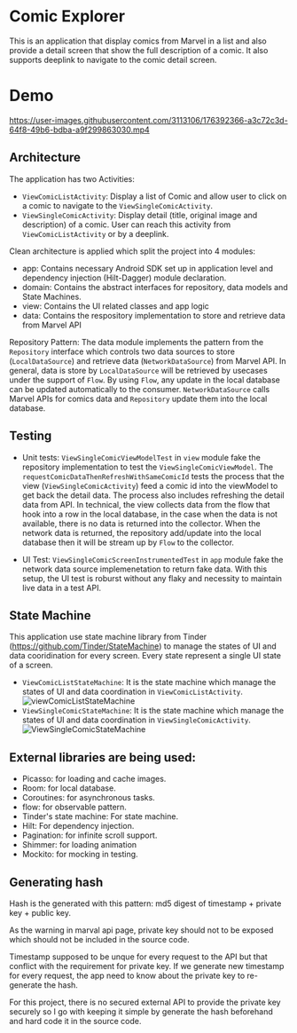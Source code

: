 # Comic Explorer
This is an application that display comics from Marvel in a list and also provide a detail screen that show the full description of a comic. It also supports deeplink to navigate to the comic detail screen.

# Demo
https://user-images.githubusercontent.com/3113106/176392366-a3c72c3d-64f8-49b6-bdba-a9f299863030.mp4

## Architecture
The application has two Activities:
- `ViewComicListActivity`: Display a list of Comic and allow user to click on a comic to navigate to the `ViewSingleComicActivity`.
- `ViewSingleComicActivity`: Display detail (title, original image and description) of a comic. User can reach this activity from `ViewComicListActivity` or by a deeplink.

Clean architecture is applied which split the project into 4 modules:
- app: Contains necessary Android SDK set up in application level and dependency injection (Hilt-Dagger) module declaration.
- domain: Contains the abstract interfaces for repository, data models and State Machines.
- view: Contains the UI related classes and app logic
- data: Contains the respository implementation to store and retrieve data from Marvel API

Repository Pattern:
The data module implements the pattern from the `Repository` interface which controls two data sources to store (`LocalDataSource`) and retrieve data (`NetworkDataSource`) from Marvel API. 
In general, data is store by `LocalDataSource` will be retrieved by usecases under the support of `Flow`. By using `Flow`, any update in the local database can be updated automatically to the consumer. `NetworkDataSource` calls Marvel APIs for comics data and `Repository` update them into the local database.

## Testing
- Unit tests: `ViewSingleComicViewModelTest` in `view` module fake the repository implementation to test the `ViewSingleComicViewModel`. The `requestComicDataThenRefreshWithSameComicId` tests the process that the view (`ViewSingleComicActivity`) feed a comic id into the viewModel to get back the detail data. The process also includes refreshing the detail data from API. In technical, the view collects data from the flow that hook into a row in the local database, in the case when the data is not available, there is no data is returned into the collector. When the network data is returned, the repository add/update into the local database then it will be stream up by `Flow` to the collector. 

- UI Test: `ViewSingleComicScreenInstrumentedTest` in `app` module fake the network data source implemenetation to return fake data. With this setup, the UI test is roburst without any flaky and necessity to maintain live data in a test API. 

## State Machine
This application use state machine library from Tinder (https://github.com/Tinder/StateMachine) to manage the states of UI and data cooridination for every screen. Every state represent a single UI state of a screen.
- `ViewComicListStateMachine`: It is the state machine which manage the states of UI and data coordination in `ViewComicListActivity`. 
![viewComicListStateMachine](https://user-images.githubusercontent.com/3113106/176402593-09914003-d6eb-4bc1-965d-caf8a8623eee.jpeg)
- `ViewSingleComicStateMachine`:  It is the state machine which manage the states of UI and data coordination in `ViewSingleComicActivity`.
![ViewSingleComicStateMachine](https://user-images.githubusercontent.com/3113106/176403260-6166fbb8-4393-4a8b-bc80-25814553c521.jpeg)

## External libraries are being used:
- Picasso: for loading and cache images.
- Room: for local database.
- Coroutines: for asynchronous tasks. 
- flow: for observable pattern. 
- Tinder's state machine: For state machine. 
- Hilt: For dependency injection. 
- Pagination: for infinite scroll support.
- Shimmer: for loading animation
- Mockito: for mocking in testing.

## Generating hash
Hash is the generated with this pattern: md5 digest of timestamp + private key + public key. 

As the warning in marval api page, private key should not to be exposed which should not be included in the source code. 

Timestamp supposed to be unque for every request to the API but that conflict with the requirement for private key. If we generate new timestamp for every request, the app need to know about the private key to re-generate the hash. 

For this project, there is no secured external API to provide the private key securely so I go with keeping it simple by generate the hash beforehand and hard code it in the source code. 
